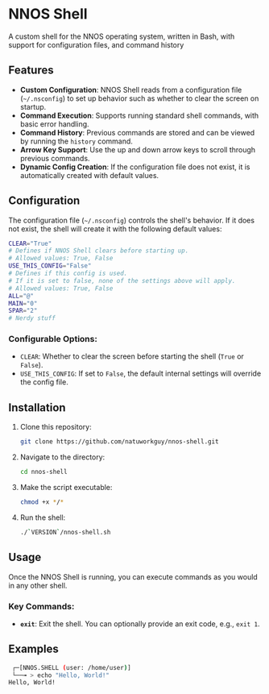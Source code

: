 # NNOS Shell

A custom shell for the NNOS operating system, written in Bash, with support for configuration files, and command history

## Features

- **Custom Configuration**: NNOS Shell reads from a configuration file (`~/.nsconfig`) to set up behavior such as whether to clear the screen on startup.
- **Command Execution**: Supports running standard shell commands, with basic error handling.
- **Command History**: Previous commands are stored and can be viewed by running the `history` command.
- **Arrow Key Support**: Use the up and down arrow keys to scroll through previous commands.
- **Dynamic Config Creation**: If the configuration file does not exist, it is automatically created with default values.

## Configuration

The configuration file (`~/.nsconfig`) controls the shell's behavior. If it does not exist, the shell will create it with the following default values:

```bash
CLEAR="True"
# Defines if NNOS Shell clears before starting up.
# Allowed values: True, False
USE_THIS_CONFIG="False"
# Defines if this config is used.
# If it is set to false, none of the settings above will apply.
# Allowed values: True, False
ALL="@"
MAIN="0"
SPAR="2"
# Nerdy stuff
```

### Configurable Options:

- `CLEAR`: Whether to clear the screen before starting the shell (`True` or `False`).
- `USE_THIS_CONFIG`: If set to `False`, the default internal settings will override the config file.

## Installation

1. Clone this repository:
   ```bash
   git clone https://github.com/natuworkguy/nnos-shell.git
   ```

2. Navigate to the directory:
   ```bash
   cd nnos-shell
   ```

3. Make the script executable:
   ```bash
   chmod +x */*
   ```

4. Run the shell:
   ```bash
   ./`VERSION`/nnos-shell.sh
   ```

## Usage

Once the NNOS Shell is running, you can execute commands as you would in any other shell. 

### Key Commands:
- **`exit`**: Exit the shell. You can optionally provide an exit code, e.g., `exit 1`.

## Examples

```bash
 ┌─[NNOS.SHELL (user: /home/user)]
 └──╼ > echo "Hello, World!"
Hello, World!
```
